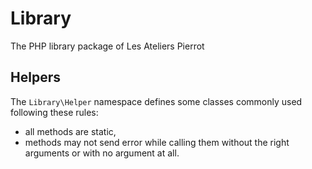 Library
=======

The PHP library package of Les Ateliers Pierrot


## Helpers

The `Library\Helper` namespace defines some classes commonly used following these rules:

- all methods are static,
- methods may not send error while calling them without the right arguments or with no
  argument at all.
  
